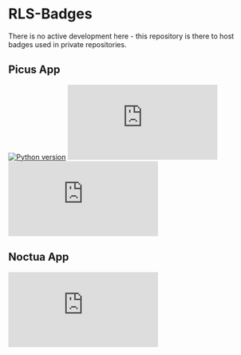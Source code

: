 # RLS-Badges

There is no active development here - this repository is there to host badges used in private
repositories.

## Picus App

[![Python version](https://img.shields.io/badge/Python-3.8|3.9|3.10|3.11-blue)][Python Download] <!-- only-html -->
![](https://byob.yarr.is/RefinedLaserSystems/RLS-Badges/RlsPythonUnittest/shields/shields.json)
![](https://byob.yarr.is/RefinedLaserSystems/RLS-Badges/RlsPythonCoverage/shields/shields.json)

[Python Download]:
https://www.python.org/downloads/


## Noctua App

![](https://byob.yarr.is/RefinedLaserSystems/RLS-Badges/NoctuaPylintScore/shields/shields.json)
